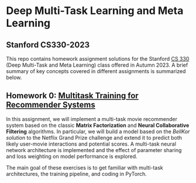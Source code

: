 # Deep Multi-Task Learning and Meta Learning

## Stanford CS330-2023

This repo contains homework assignment solutions for the Stanford [CS 330](https://cs330.stanford.edu/) 
(Deep Multi-Task and Meta Learning) class offered in Autumn 2023.  A brief summary of key concepts covered in different 
assignments is summarized below.

## Homework 0: [Multitask Training for Recommender Systems](HW0/CS330_Homework0.pdf)
In this assignment, we will implement a multi-task movie recommender system based on the classic **Matrix Factorization** and **Neural Collaborative Filtering** algorithms. In particular, we will build a model based on the _BellKor solution_ to the Netflix Grand Prize challenge and extend it to predict both likely user-movie interactions and potential scores. A multi-task neural network architecture is  implemented and the effect of parameter sharing and loss weighting on model performance is explored.

The main goal of these exercises is to get familiar with multi-task architectures, the training pipeline, and coding in PyTorch.
